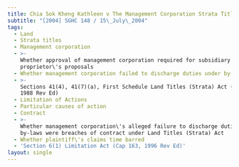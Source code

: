 ```yaml
---
title: Chia Sok Kheng Kathleen v The Management Corporation Strata Title Plan No 669
subtitle: "[2004] SGHC 148 / 15\_July\_2004"
tags:
  - Land
  - Strata titles
  - Management corporation
  - >-
    Whether approval of management corporation required for subsidiary
    proprietor\'s proposals
  - Whether management corporation failed to discharge duties under by-laws
  - >-
    Sections 41(4), 41(7)(a), First Schedule Land Titles (Strata) Act (Cap 158,
    1988 Rev Ed)
  - Limitation of Actions
  - Particular causes of action
  - Contract
  - >-
    Whether management corporation\'s alleged failure to discharge duties under
    by-laws were breaches of contract under Land Titles (Strata) Act
  - Whether plaintiff\'s claims time barred
  - 'Section 6(1) Limitation Act (Cap 163, 1996 Rev Ed)'
layout: single
---
```


